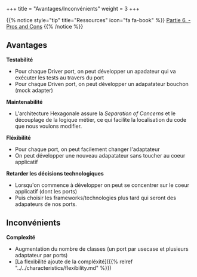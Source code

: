 +++
title = "Avantages/Inconvénients"
weight = 3
+++

{{% notice style="tip" title="Ressources" icon="fa fa-book" %}}
[Partie 6. - Pros and Cons](https://jmgarridopaz.github.io/content/hexagonalarchitecture.html#tc6)
{{% /notice %}}

## Avantages

**Testabilité**

- Pour chaque Driver port, on peut développer un apadateur qui va exécuter les tests au travers du port
- Pour chaque Driven port, on peut développer un adapatateur bouchon (mock adapter)

**Maintenabilité**

- L'architecture Hexagonale assure la _Separation of Concerns_ et le découplage de la logique métier, ce qui facilite la localisation du code que nous voulons modifier.

**Fléxibilité**

- Pour chaque port, on peut facilement changer l'adaptateur
- On peut développer une nouveau adapatateur sans toucher au coeur applicatif

**Retarder les décisions technologiques**

- Lorsqu'on commence à développer on peut se concentrer sur le coeur applicatif (dont les ports)
- Puis choisir les frameworks/technologies plus tard qui seront des adapateurs de nos ports.

## Inconvénients

**Complexité**

- Augmentation du nombre de classes (un port par usecase et plusieurs adaptateur par ports)
- [La flexibilité ajoute de la compléxité]({{% relref "../../characteristics/flexibility.md" %}})

